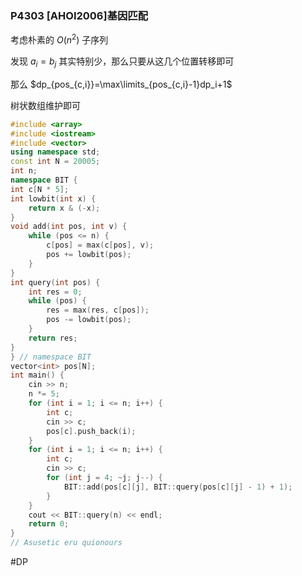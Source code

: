 ### P4303 [AHOI2006]基因匹配

考虑朴素的 $O(n^2)$ 子序列

发现 $a_i=b_j$ 其实特别少，那么只要从这几个位置转移即可

那么 $dp_{pos_{c,i}}=\max\limits_{pos_{c,i}-1}dp_i+1$

树状数组维护即可

```cpp
#include <array>
#include <iostream>
#include <vector>
using namespace std;
const int N = 20005;
int n;
namespace BIT {
int c[N * 5];
int lowbit(int x) {
    return x & (-x);
}
void add(int pos, int v) {
    while (pos <= n) {
        c[pos] = max(c[pos], v);
        pos += lowbit(pos);
    }
}
int query(int pos) {
    int res = 0;
    while (pos) {
        res = max(res, c[pos]);
        pos -= lowbit(pos);
    }
    return res;
}
} // namespace BIT
vector<int> pos[N];
int main() {
    cin >> n;
    n *= 5;
    for (int i = 1; i <= n; i++) {
        int c;
        cin >> c;
        pos[c].push_back(i);
    }
    for (int i = 1; i <= n; i++) {
        int c;
        cin >> c;
        for (int j = 4; ~j; j--) {
            BIT::add(pos[c][j], BIT::query(pos[c][j] - 1) + 1);
        }
    }
    cout << BIT::query(n) << endl;
    return 0;
}
// Asusetic eru quionours

```

#DP